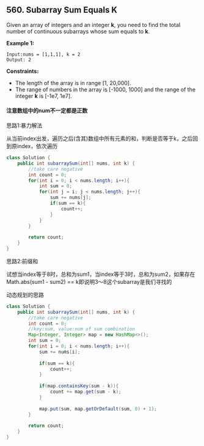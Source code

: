 ## 560. Subarray Sum Equals K

Given an array of integers and an integer **k**, you need to find the total number of continuous subarrays whose sum equals to **k**.

**Example 1:**

```
Input:nums = [1,1,1], k = 2
Output: 2
```

 

**Constraints:**

- The length of the array is in range [1, 20,000].
- The range of numbers in the array is [-1000, 1000] and the range of the integer **k** is [-1e7, 1e7].



#### 注意数组中的num不一定都是正数



思路1:暴力解法

从当前index出发，遍历之后(含其)数组中所有元素的和，判断是否等于k，之后回到原index，依次遍历

```java
class Solution {
    public int subarraySum(int[] nums, int k) {
        //take care negative
        int count = 0;
        for(int i = 0; i < nums.length; i++){
            int sum = 0;
            for(int j = i; j < nums.length; j++){
                sum += nums[j];
                if(sum == k){
                    count++;
                }
            }
        }
        
        return count;
    }
}
```



思路2:前缀和

试想当index等于8时，总和为sum1，当index等于3时，总和为sum2，如果存在Math.abs(sum1 - sum2) == k即说明3～8这个subarray是我们寻找的

动态规划的思路

```java
class Solution {
    public int subarraySum(int[] nums, int k) {
        //take care negative
        int count = 0;
        //key:sum, value:num of sum combination
        Map<Integer, Integer> map = new HashMap<>();
        int sum = 0;
        for(int i = 0; i < nums.length; i++){
            sum += nums[i];
            
            if(sum == k){
                count++;
            }
            
            if(map.containsKey(sum - k)){
                count += map.get(sum - k);
            }
            
            map.put(sum, map.getOrDefault(sum, 0) + 1);
        }
        
        return count;
    }
}
```

